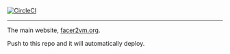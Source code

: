 [![CircleCI](https://circleci.com/gh/CVSSP/facer2vm.org.svg?style=svg)](https://circleci.com/gh/CVSSP/facer2vm.org)

---

The main website, [facer2vm.org](//facer2vm.org/).

Push to this repo and it will automatically deploy.
